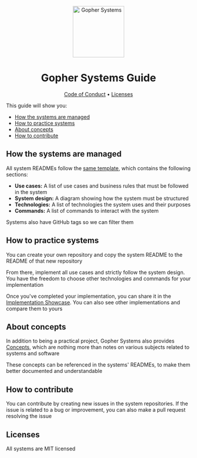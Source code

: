 <div align="center">

<img alt="Gopher Systems" width="140" src="https://github.com/user-attachments/assets/469bb856-9347-4f10-af95-8be277e6c0d3" />

# Gopher Systems Guide

[Code of Conduct](CODE_OF_CONDUCT.md) • [Licenses](#licenses)

</div>

This guide will show you:

- [How the systems are managed](#how-the-systems-are-managed)
- [How to practice systems](#how-to-practice-systems)
- [About concepts](#about-concepts)
- [How to contribute](#how-to-contribute)

## How the systems are managed

All system READMEs follow the [same template](SYSTEM_TEMPLATE.md), which contains the following sections:

- **Use cases:** A list of use cases and business rules that must be followed in the system
- **System design:** A diagram showing how the system must be structured
- **Technologies:** A list of technologies the system uses and their purposes
- **Commands:** A list of commands to interact with the system

Systems also have GitHub tags so we can filter them

## How to practice systems

You can create your own repository and copy the system README to the README of that new repository

From there, implement all use cases and strictly follow the system design. You have the freedom to choose other
technologies and commands for your implementation

Once you've completed your implementation, you can share it in the [Implementation Showcase](). You can also see
other implementations and compare them to yours

## About concepts

In addition to being a practical project, Gopher Systems also provides [Concepts](https://github.com/gopher-systems/guide/tree/main/concepts), which are nothing
more than notes on various subjects related to systems and software

These concepts can be referenced in the systems' READMEs, to make them better documented and understandable

## How to contribute

You can contribute by creating new issues in the system repositories. If the issue is related to a bug
or improvement, you can also make a pull request resolving the issue

## Licenses

All systems are MIT licensed
